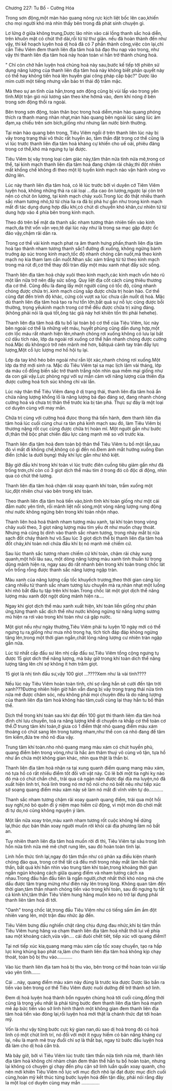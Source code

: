 




Chương 227: Tu Bổ - Cường Hóa


Trong sơn động,một màn hào quang nóng rực kịch liệt bốc lên cao,khiến cho mọi người khó mà nhìn thấy bên trong đã phát sinh chuyện gì.

Lơ lửng ở giữa không trung,Dược lão nhìn vào cái lồng thanh sắc hoả diễn, trên khuôn mặt có chút thở dài,rồi từ từ thư giãn. nếu đã hoàn thành đến như vậy, thì kế hoạch luyên hoá dị hoả đã có 7 phần thành công,việc còn lại,chỉ cần Tiêu Viêm đem thanh liên địa tâm hoả bá đạo thu nạp vào trong, như vậy thì thanh liên địa tâm hoả này hoàn toàn vì hắn trở thành chủng hoả.

" Chỉ còn chờ hắn luyện hoá chủng hoả này sau,bước kế tiếp tới phiên sử dụng năng lượng của thanh liên địa tâm hoả này không biết phần quyết này có thể hay không tiến hoá lên huyền giai công pháp cấp bậc?" Dược lão mỉm cười một tiếng nhưng vẫn bảo trì thái độ trầm mặc.

Mà theo sự an tĩnh của hắn,trong sơn động cũng bị vùi lấp vào trong yên tĩnh.Một trận gió núi lương sản theo khe hởmà vào, đem khí nóng ở bên trong sơn động thổi ra ngoài.

Bên trong sơn động, toàn thân bọc trong hoả diễm,màn hào quang phóng thích ra thanh mang nhàn nhạt,màn hào quang bên ngoài lúc sáng lúc ảm đạm,xạ chiếu trên sơn bích,giống như nhưng làn nước bình thường.

Tại màn hào quang bên trong, Tiêu Viêm ngồi ở trên thanh liên lúc này bị vây trong trạng thái vô thức rất huyền ảo, tâm thần đặt trong cơ thể cũng là vì lúc trước thanh liên địa tâm hoả kháng cự khiến cho uể oải, phiêu đãng trong cơ thể,khó mà ngưng tụ lại được.

Tiêu Viêm bị vây trong loại cảm giác này,tâm thân nửa tỉnh nửa mê,trong cơ thể, tại kinh mạch thanh liên địa tâm hoả đang chậm rãi chảy,thì đột nhiên mất khống chế không đi theo một lộ tuyến kinh mạch nào vận hành vòng vo đứng lên.

Lúc này thanh liên địa tâm hoả, có lẽ lúc trước bởi vì duyên cớ Tiêm Viêm luyện hoá, không những thả ra cái loại …địa cao ôn lương,ngược lại còn trở nên có chút ôn lương, tại kinh mạch chảy xuôi.Trong lúc đó thật nhiều thanh sắc nham tương nhỏ,từ từ chia lìa ra đã bị phá hư gần như trong kinh mạch mất đi tác dụng dung hợp đấu khí,có chút di chuyển khó khăn,cư nhiên từ từ dung hợp vào 4 phía bên trong kinh mạch.

Theo đó trên bề mặt da thanh sắc nham tương thản nhiên tiến vào kinh mạch,da thịt vốn vặn vẹo,tê dại lúc này như là trong sa mạc gặp được ốc đảo vậy,chậm rãi dãn ra.

Trong cơ thể vài kinh mạch phat ra âm thanh hưng phấn,thanh liên địa tâm hoả tạo thành nham tương thanh sắc1 đường đi xuống, không ngừng bành truớng áp súc trong kinh mạch,tốc độ nhanh chóng cắn nuốt,mà theo kinh mạch nọ kia tham lam cắn nuốt.Nhan sắc xám trắng từ từ theo kinh mạch trong mà rút đi,cơ thể thay đổi tràn đầy một màu xanh nhạt đầy sức sống.

Thanh liên địa tâm hoả chảy xuôi theo kinh mạch,các kinh mạch vốn héo rũ một lần nữa trở nên đầy sức sống. Quy liệt địa cốt cách cùng thiêu thương địa cơ thể. Cũng đều là đang lấy một người cũng có tốc độ, cũng nhanh chóng được chữa trị..kinh mạch cũng sắp được chữa trị hoàn hảo. Cơ thể cũng đạt đến trình độ khác, cứng cỏi vượt xa lúc chưa cắn nuốt dị hoả. Mặc dù thanh liên địa tâm hoả tạo ra hư tổn lớn,bất quá sự nỗ lực cũng được bồi thường, trọng yếukinh mạch trong cơ thể đều được chữa trị xứng đáng.(không phải nói là quá tốt,ông tác giả này hơi khiên tốn thì phải hehehe).

Thanh liên địa tâm hoả đã tu bổ lại toàn bộ cơ thể của Tiêu Viêm, lúc này bên ngoài cơ thể là những vệt máu, huyết phùng cũng dần dung hợp,một cơn lốc máu rất nhanh hiện lên,nhanh chóng rơi xuống không có lưu lại bất cứ dấu tích nào, lớp da ngoài rơi xuống cơ thể hắn nhanh chóng được cường hoá.Mặc dù khôngcó trở nên mãnh mẽ hơn, bấtquá cánh tay tràn đầy lực lượng,Một cỗ lực lượng mơ hồ hội tụ lại.

Lớp da tay khô héo bên ngoài như rắn lột xác,nhanh chóng rơi xuống.Một lớp da thịt mới sinh ra. Mặc dù Tiêu Viêm tại sa mạc lịch lãm vài tháng, lớp da màu cổ đồng biến sắc trở thanh trắng nõn nhìn qua mềm mại giống như da con gái vậy.Lực phòng ngự với sự mẫn cảm với năng lượng của thiên địa được cường hoá tich súc không chỉ vài lần.

Lúc này thân thể Tiêu Viêm đang ở dị trạng thái, thanh liên địa tâm hoả ẩn chứa năng lượng khổng lồ là năng lượng bá đạo đáng sợ, đang nhanh chóng cường hoá và chưa trị thân thể trước kia bị tàn phá. Thực sự đây là một loại cơ duyên cùng với may mắn.

Chữa trị cùng với cường hoá đựoc thong thả tiến hành, đem thanh liên địa tâm hoả lúc cuối cùng chui ra tàn phá kinh mạch sau đó, làm Tiêu Viêm bị thương nặng rốt cục cũng được chữa trị hoàn mĩ. Một người gần như bước đi,thân thể bộc phát chiến đấu lực càng mạnh mẽ so với trước kia.

Thanh liên địa tâm hoả đem toàn bộ thân thể Tiêu Viêm tu bổ một lần,sau đó vì mất đi khống chế,không có gì đến nó.Đem ánh mắt hướng xuống Đan điền (chắc la dưới bụng) thấy khí lực gần như khô kiệt.

Bây giờ đấu khí trong khí toàn vì lúc trước điên cuồng tiêu giảm gần như đã trống trơn,chỉ còn có 3 giọt dịch thể màu tím ở trong đó cô độc di động, nhìn qua có chút thê lương.

Thanh liên địa tâm hoả chậm rãi xoay quanh khí toàn, trầm xuống một lúc,đột nhiên chui vào bên trong khí toàn.

Theo thanh liên địa tâm hoả tiến vào,bình tĩnh khí toàn giống như một cái đầm nước yên tĩnh, rồi mãnh liệt nổi sóng,một vòng năng lượng rung động như nước không ngừng bên trong khí toàn nhộn nhạo.

Thanh liên hoả hoá thành nham tương màu xanh, tại khí toàn trong vòng chảy xuôi theo, 3 giọt năng lượng màu tím yếu ớt như muốn chạy thoát. Nhưng mà cũng bị dính vào thanh sắc nham tương, trong nháy mắt bị rửa sạch đốt cháy thành hư vô.Sau lúc 3 giọt dịch thể bị thanh liên địa tâm hoả đốt cháy,khí toàn nơi chứa đấu khí bị nó mạnh mẽ chiếm cứ.

Sau lúc thanh sắc tương nham chiếm cứ khí toàn, chậm rãi chảy xung quanh,một hồi lâu sau, một dòng năng lượng màu xanh tinh thuần từ trong dũng mãnh hiện ra, ngay sau đó rất nhanh bên trong khí toàn trong chốc lát vốn trống rỗng được thanh sắc năng lượng ngập tràn.

Màu xanh của năng lượng cấp tốc khuyếch trương,theo thời gian cáng lúc càng nhiều từ thanh sắc nham tương lưu chuyển mà ra,nhàn nhạt một luồng khí nhỏ bắt đầu tụ tập trên khí toàn.Trong chốc lát một giọt dịch thể năng lượng màu xanh đột ngột dũng mãnh hiện ra….

Ngay khi giọt dịch thể màu xanh xuất hiện, khí toàn liền giống như phản ứng,từng thanh sắc dịch thể như nước không ngừng từ năng lượng sương mù hiện ra rơi vào trong khí toàn như cá gặp nước.

Một giọt nếu như ngày thường,Tiêu Viêm phải tu luyện 10 ngày mới có thể ngưng tụ ra,giống như mưa nhỏ trong hạ, tích tích đáp đáp không ngừng tăng lên,trong một thời gian ngắn,chất lỏng năng lượng cư nhiên tràn ngập gần nửa.

Lúc từ nhất cấp đấu sư lên nhị cấp đấu sư,Tiêu Viêm tổng cộng ngưng tụ được 15 giọt dich thể năng lượng, mà bây giờ trong khí toàn dich thể năng lượng tăng lên chỉ sợ không ít hơn trăm giọt.

15 giọt là nhị tinh đấu sư,vậy 100 giọt …????Xem như là vài tinh????

Nếu lúc này Tiêu Viêm hoàn toàn tỉnh, chỉ sợ rằng hắn sẽ cười đến tận trời xanh???Đương nhiên hiện giờ hắn vẫn đang bị vây trong trạng thái nửa tỉnh nửa mê được chăm sóc, nếu không phải mọi chuyên đều là do năng lượng của thanh liên địa tâm hoả không hảo tâm,cuối cùng lại thay hắn tu bổ thân thể.

Dịch thể trong khí toàn sau khi đạt đến 100 giọt thì thanh liêm địa tâm hoả đình chỉ lưu chuyển, toả ra năng lượng khễ di chuyển ra khắp cơ thể toàn cơ thể.Ở trung tâm khí toản,ở giưa có 1 điểm thật nhỏ quang điểm màu xám thoáng có chút sang lên trong tương nham,như thể con cá nhỏ đang để tâm tìm kiếm,đứa tre nhỏ nô đùa vậy.

Trung tâm khí toàn.nho nhỏ quang mang màu xám có chút huyền phù, quang điểm bên trong vòng,như là hắc ám thâm thuý vô cùng vô tận, tựa hồ như ẩn chứa một không gian khác, nhìn qua thật là thần bí.

Thanh liên địa tâm hoả nhận ra tại xung quanh điểm quang mang màu xám, nó tựa hồ có rất nhiều điểm tốt đối với vật này. Có lẽ bởi một tia nghi kỵ nào đó mà có chút chần chờ., trải qua cả ngàn năm được đại địa ma luyện,nó đã xuất hiện linh trí, hoả linh trong nó mơ hồ nói cho nó biết nêu như tiếp xúc sờ soạng quang điểm màu xám này sẽ làm nó mất đi vĩnh viên tự do………..

Thanh sắc nham tương chậm rãi xoay quanh quang điểm, trải qua một hồi suy nghĩ,nó bỏ quên đi ý niệm mạo hiểm cử động, vì một món đò chơi mất đi tự do,nó cũng không nguyện ý làm.

Một lần nữa xoay tròn,màu xanh nham tương rốt cuộc không hề dừng lại,thúc dục bản thân xoay người muốn rời khỏi cái địa phương làm nó bất an.

Tuy nhiên thanh liên địa tâm hoả muốn rời đi thì, Tiêu Viêm tại sâu trong linh hồn nửa tỉnh nửa mê mê chợt rung lên, sau đó hoàn toàn tỉnh lại.

Linh hồn thức tỉnh lại,ngay đó tâm thần như có phản xạ điều kiện nhanh chóng đảo qua, trong cơ thể tất cả đều mới trong nháy mắt làm hắn thất thần, bất quá khi hắn nhìn vào trung tâm khí toản,trong khoảng thời gian ngắn ngủn khoảng cách giữa quang điểm và nham tương cách xa nhau.Trong đầu hắn đầu tiên là ngẩn người,chợt nhất thời khó nòng mà che dấu được tâm trạng mừng như điên nảy lên trong lòng. Không quan tâm đến thời gian,tâm thần nhanh chóng tiến vào trong khí toàn, sau đó ngưng tụ tất cả kình khí,tâm thần Tiêu Viêm hung hăng muốn kéo nó trở lại đụng phải thanh liên tâm hoả đi tới.

"Oanh" trong chốc lát,trong đầu Tiêu Viêm như có tiếng sấm ầm ầm đột nhiên vang lên, một trận đau nhức ập đến.

Tiêu Viêm bưng đầu nghiến chặt răng chịu đựng đau nhức,khi bị tâm thần Tiêu Viêm hung hăng va chạm thanh liên địa tâm hoả nhất thời lui về phía sau một khoảng cách,vừa vặn…. cái đuôi chết tiêt, tiếp xúc với quang điểm!!

Tại nơi tiếp xúc kia,quang mang màu xám cấp tốc xoay chuyển, tạo ra hấp lực king khủng bạo phát ra,làm cho thanh liên địa tâm hoả không kịp chạy thoát, toàn bộ bị thu vào…………

Vào lúc thanh liên địa tam hoả bị thu vào, bên trong cơ thể hoàn toàn vùi lấp vào yên tĩnh…….

Cái …này, quang điểm màu xám này đúng là trước kia được Dược lão bắn ra tiến vào bên trong cơ thể Tiêu Viêm được nuôi dưỡng để trở thành sở linh.

Đem dị hoả luyên hoá thành bổn nguyên chủng hoả tới cuối cùng,đồng thời cũng là trọng yếu nhất là phải từng bước đem thanh liên địa tâm hoả mạnh mẽ áp bức tiến vào sở linh hinh thành một không gian đem thanh liên địa tâm hoả tiến vào đóng lại,rồi luyện hoá mới thật là chánh thức đạt tới hoàn mỹ.

Vốn là như vậy từng bước cực kỳ gian nan,dù sao dị hoả trong đó có hoả linh có một chút linh trí, nó đối với một ít nguy hiểm có bản năng kháng cự lại, nếu là mạnh mẽ truy đuổi chỉ sợ là thất bại, ngay từ bước đầu luyện hoá đã làm cho dị hoả cắn trả.

Mà bây giờ, bởi vì Tiêu Viêm lúc trước tâm thần nửa tỉnh nửa mê, thanh liên địa tâm hoả không chỉ nhàm chán đem thân thể hắn tu bổ hoàn toàn, nhưng lại không có chuyện gì chạy đến phụ cận sở linh luẩn quẩn xoay quanh, cho nên mới khiên Tiêu Viêm nỗ lực với mục địch nhỏ lại đạt được mục đích cuối cùng,hoàn mỹ kết thúc từng bước luyện hoá đến tận đây, phải nói rằng đây la một loại cơ duyên cùng may mắn …………..





